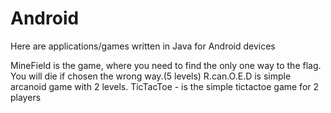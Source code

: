 # Android
Here are applications/games written in Java for Android devices

MineField is the game, where you need to find the only one way to the flag. You will die if chosen the wrong way.(5 levels)
R.can.O.E.D is simple arcanoid game with 2 levels.
TicTacToe - is the simple tictactoe game for 2 players
